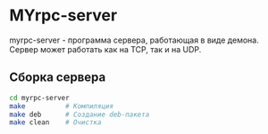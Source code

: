 # MYrpc-server
myrpc-server - программа сервера, работающая в виде демона. </br>
Сервер может работать как на TCP, так и на UDP.</br>
## Сборка сервера
```bash
cd myrpc-server
make          # Компиляция
make deb      # Создание deb-пакета
make clean    # Очистка
```
